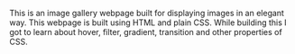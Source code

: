 This is an image gallery webpage built for displaying images in an elegant way.
This webpage is built using HTML and plain CSS.
While building this I got to learn about hover, filter, gradient, transition and other properties of CSS.


